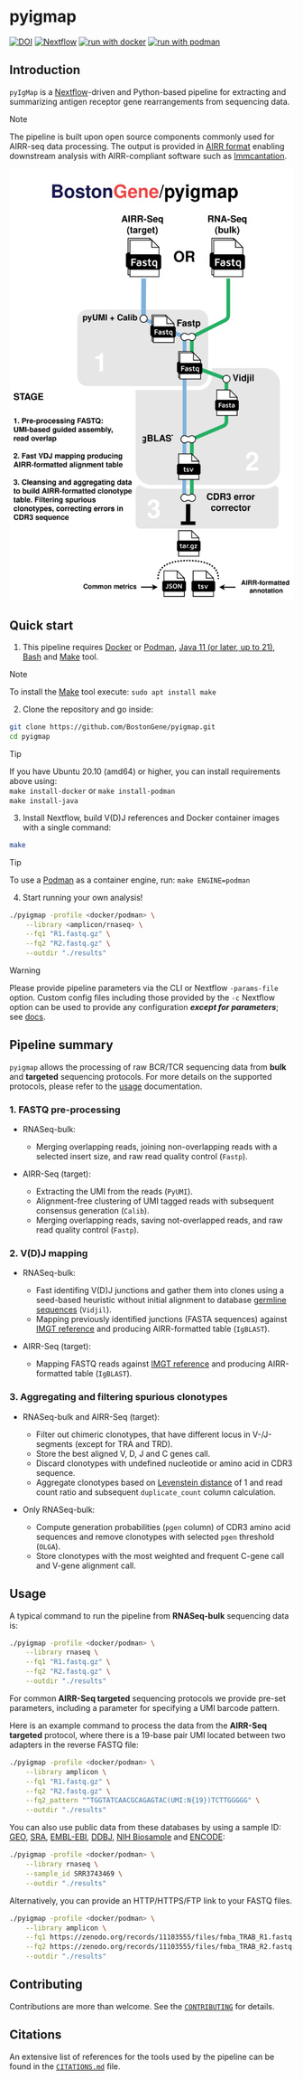 # pyigmap

[![DOI](https://zenodo.org/badge/DOI/10.5281/zenodo.11103554.svg)](https://doi.org/10.5281/zenodo.11103554)
[![Nextflow](https://img.shields.io/badge/nextflow%20DSL2-%E2%89%A524.04.2-23aa62.svg)](https://www.nextflow.io/)
[![run with docker](https://img.shields.io/badge/run%20with-docker-0db7ed?labelColor=000000&logo=docker)](https://www.docker.com/)
[![run with podman](https://img.shields.io/badge/run%20with-podman-892CA0?labelColo=000000&logo=podman)](https://podman.io/)

## Introduction

`pyIgMap` is a [Nextflow](https://github.com/nextflow-io/nextflow)-driven and Python-based pipeline for extracting and summarizing antigen receptor gene rearrangements from sequencing data.

> [!NOTE]
> The pipeline is built upon open source components commonly used for AIRR-seq data processing. The output is provided in [AIRR format](https://docs.airr-community.org/en/stable/) enabling downstream analysis with AIRR-compliant software such as [Immcantation](https://immcantation.readthedocs.io/en/stable/index.html).

<p align="center">
    <img title="Pyigmap Workflow" src="docs/images/pyigmap_workflow.svg">
</p>

## Quick start

1. This pipeline requires [Docker](https://docs.docker.com/engine/install/) or [Podman](https://podman.io/), [Java 11 (or later, up to 21)](http://www.oracle.com/technetwork/java/javase/downloads/index.html), [Bash](https://www.gnu.org/software/bash/) and [Make](https://www.gnu.org/software/make/) tool.

> [!NOTE]
> To install the [Make](https://www.gnu.org/software/make/) tool execute: ```sudo apt install make```

2. Clone the repository and go inside:

```bash
git clone https://github.com/BostonGene/pyigmap.git
cd pyigmap
```
 
> [!TIP]
> If you have Ubuntu 20.10 (amd64) or higher, you can install requirements above using:  
> ```make install-docker``` or ```make install-podman```  
> ```make install-java```

3. Install Nextflow, build V(D)J references and Docker container images with a single command:

```bash
make
```
> [!TIP]
> To use a [Podman](https://podman.io/) as a container engine, run: ```make ENGINE=podman```

4. Start running your own analysis!

```bash
./pyigmap -profile <docker/podman> \
    --library <amplicon/rnaseq> \
    --fq1 "R1.fastq.gz" \
    --fq2 "R2.fastq.gz" \
    --outdir "./results"
```

> [!WARNING]
> Please provide pipeline parameters via the CLI or Nextflow `-params-file` option. Custom config files including those provided by the `-c` Nextflow option can be used to provide any configuration _**except for parameters**_;
> see [docs](https://nf-co.re/usage/configuration#custom-configuration-files).

## Pipeline summary

`pyigmap` allows the processing of raw BCR/TCR sequencing data from **bulk** and **targeted** sequencing protocols.
For more details on the supported protocols, please refer to the [usage](#Usage) documentation.

### 1. FASTQ pre-processing

* RNASeq-bulk:
  * Merging overlapping reads, joining non-overlapping reads with a selected insert size, and raw read quality control (`Fastp`).

* AIRR-Seq (target):
  * Extracting the UMI from the reads (`PyUMI`).
  * Alignment-free clustering of UMI tagged reads with subsequent consensus generation (`Calib`).
  * Merging overlapping reads, saving not-overlapped reads, and raw read quality control (`Fastp`).

### 2. V(D)J mapping

* RNASeq-bulk:
  * Fast identifing V(D)J junctions and gather them into clones using a seed-based heuristic without initial alignment to database [germline sequences](https://www.vidjil.org/doc/dev-germline/) (`Vidjil`).
  * Mapping previously identified junctions (FASTA sequences) against [IMGT reference](https://www.imgt.org/download/V-QUEST/IMGT_V-QUEST_reference_directory/Homo_sapiens/) and producing AIRR-formatted table (`IgBLAST`).

* AIRR-Seq (target):
  * Mapping FASTQ reads against [IMGT reference](https://www.imgt.org/download/V-QUEST/IMGT_V-QUEST_reference_directory/Homo_sapiens/) and producing AIRR-formatted table (`IgBLAST`).

### 3. Aggregating and filtering spurious clonotypes

* RNASeq-bulk and AIRR-Seq (target):
  * Filter out chimeric clonotypes, that have different locus in V-/J-segments (except for TRA and TRD).
  * Store the best aligned V, D, J and C genes call.
  * Discard clonotypes with undefined nucleotide or amino acid in CDR3 sequence.
  * Aggregate clonotypes based on [Levenstein distance](https://en.wikipedia.org/wiki/Levenshtein_distance) of 1 and read count ratio and subsequent `duplicate_count` column calculation.

* Only RNASeq-bulk:
  * Compute generation probabilities (`pgen` column) of CDR3 amino acid sequences and remove clonotypes with selected `pgen` threshold (`OLGA`).
  * Store clonotypes with the most weighted and frequent C-gene call and V-gene alignment call.

## Usage

A typical command to run the pipeline from **RNASeq-bulk** sequencing data is:

```bash
./pyigmap -profile <docker/podman> \
    --library rnaseq \
    --fq1 "R1.fastq.gz" \
    --fq2 "R2.fastq.gz" \
    --outdir "./results"
```

For common **AIRR-Seq targeted** sequencing protocols we provide pre-set parameters, including a parameter for specifying a UMI barcode pattern.  

Here is an example command to process the data from the **AIRR-Seq targeted** protocol, where there is a 19-base pair UMI located between two adapters in the reverse FASTQ file:

```bash
./pyigmap -profile <docker/podman> \
    --library amplicon \
    --fq1 "R1.fastq.gz" \
    --fq2 "R2.fastq.gz" \
    --fq2_pattern "^TGGTATCAACGCAGAGTAC(UMI:N{19})TCTTGGGGG" \
    --outdir "./results"
```

You can also use public data from these databases by using a sample ID: [GEO](https://www.ncbi.nlm.nih.gov/geo/), [SRA](https://www.ncbi.nlm.nih.gov/sra), [EMBL-EBI](https://www.ebi.ac.uk/), [DDBJ](https://www.ddbj.nig.ac.jp/index-e.html), [NIH Biosample](https://www.ncbi.nlm.nih.gov/biosample) and [ENCODE](https://www.encodeproject.org/):

```bash
./pyigmap -profile <docker/podman> \
    --library rnaseq \
    --sample_id SRR3743469 \
    --outdir "./results"
```

Alternatively, you can provide an HTTP/HTTPS/FTP link to your FASTQ files.

```bash
./pyigmap -profile <docker/podman> \
    --library amplicon \
    --fq1 https://zenodo.org/records/11103555/files/fmba_TRAB_R1.fastq.gz \
    --fq2 https://zenodo.org/records/11103555/files/fmba_TRAB_R2.fastq.gz \
    --outdir "./results"
```

## Contributing

Contributions are more than welcome. See the [`CONTRIBUTING`](CONTRIBUTING.md) for details.

## Citations

An extensive list of references for the tools used by the pipeline can be found in the [`CITATIONS.md`](CITATIONS.md) file.